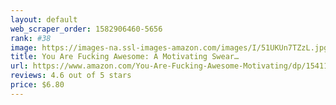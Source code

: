 ```yaml
---
layout: default 
﻿web_scraper_order: 1582906460-5656
rank: #38
image: https://images-na.ssl-images-amazon.com/images/I/51UKUn7TZzL.jpg
title: You Are Fucking Awesome: A Motivating Swear…
url: https://www.amazon.com/You-Are-Fucking-Awesome-Motivating/dp/1541146921/ref=zg_mw_books_38?_encoding=UTF8&psc=1&refRID=TBMNK4Y038MCV8ZD423X
reviews: 4.6 out of 5 stars
price: $6.80 
---
```

